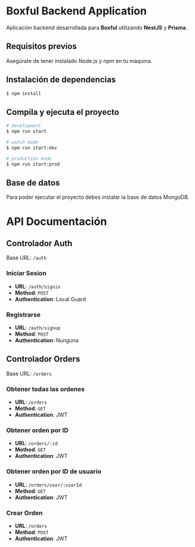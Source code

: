 # Boxful Backend Application

Aplicación backend desarrollada para **Boxful** utilizando **NestJS** y **Prisma**.

## Requisitos previos

Asegúrate de tener instalado Node.js y npm en tu máquina.

## Instalación de dependencias

```bash
$ npm install
```

## Compila y ejecuta el proyecto

```bash
# development
$ npm run start

# watch mode
$ npm run start:dev

# production mode
$ npm run start:prod
```

## Base de datos

Para poder ejecutar el proyecto debes instalar la base de datos MongoDB.


# API Documentación
## Controlador Auth
Base URL: `/auth`

### Iniciar Sesion
- **URL**: `/auth/signin`
- **Method**: `POST`
- **Authentication**: Local Guard

### Registrarse
- **URL**: `/auth/signup`
- **Method**: `POST`
- **Authentication**: Nunguna

## Controlador Orders
Base URL: `/orders`

### Obtener todas las ordenes
- **URL**: `/orders`
- **Method**: `GET`
- **Authentication**: JWT

### Obtener orden por ID
- **URL**: `/orders/:id`
- **Method**: `GET`
- **Authentication**: JWT

### Obtener orden por ID de usuario
- **URL**: `/orders/user/:userId`
- **Method**: `GET`
- **Authentication**: JWT

### Crear Orden
- **URL**: `/orders`
- **Method**: `POST`
- **Authentication**: JWT
